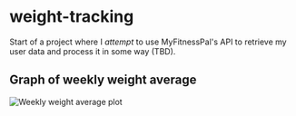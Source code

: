 # weight-tracking
Start of a project where I *attempt* to use MyFitnessPal's API to retrieve my user data and process it in some way (TBD).


## Graph of weekly weight average
![Weekly weight average plot](weight-week-avg)
